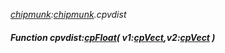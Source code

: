 _[chipmunk](../../modules/chipmunk/chipmunk-module.md):[chipmunk](../../modules/chipmunk/chipmunk-module.md).cpvdist_
##### Function cpvdist:[cpFloat](../../modules/chipmunk/chipmunk-cpfloat.md)( v1:[cpVect](../../modules/chipmunk/chipmunk-cpvect.md),v2:[cpVect](../../modules/chipmunk/chipmunk-cpvect.md) )
